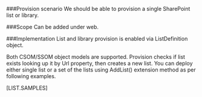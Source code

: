 ﻿<properties 
	pageTitle="ListDefinition" 
    pageName="listdefinition"
    parentPageId="12771"
/>

###Provision scenario
We should be able to provision a single SharePoint list or library.

###Scope 
Can be added under web.

###Implementation
List and library provision is enabled via ListDefinition object.

Both CSOM/SSOM object models are supported. Provision checks if list exists looking up it by Url property, then creates a new list. You can deploy either single list or a set of the lists using AddList() extension method as per following examples.

[LIST.SAMPLES]